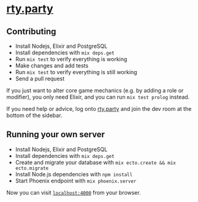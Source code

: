 # [rty.party](https://rty.party)

## Contributing

  * Install Nodejs, Elixir and PostgreSQL
  * Install dependencies with `mix deps.get`
  * Run `mix test` to verify everything is working
  * Make changes and add tests
  * Run `mix test` to verify everything is still working
  * Send a pull request

If you just want to alter core game mechanics (e.g. by adding a role or modifier),
you only need Elixir, and you can run `mix test prolog` instead.

If you need help or advice, log onto [rty.party](https://rty.party) and join
the dev room at the bottom of the sidebar.

## Running your own server

  * Install Nodejs, Elixir and PostgreSQL
  * Install dependencies with `mix deps.get`
  * Create and migrate your database with `mix ecto.create && mix ecto.migrate`
  * Install Node.js dependencies with `npm install`
  * Start Phoenix endpoint with `mix phoenix.server`

Now you can visit [`localhost:4000`](http://localhost:4000) from your browser.
